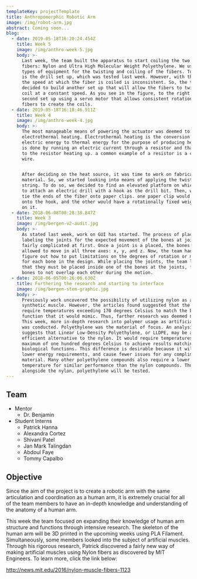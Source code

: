 ```yaml
---
templateKey: projectTemplate
title: Anthropomorphic Robotic Arm
image: /img/robot-arm.jpg
abstract: Coming soon...
blog:
  - date: 2019-05-18T16:20:24.454Z
    title: Week 5
    image: /img/anthro-week-5.jpg
    body: >-
      Last week, the team built the apparatus to start coiling the two plastic
      fibers: Nylon and Ultra High Molecular Weight Polyethylene. We used two
      types of equipment for the twisting and coiling of the fibers. To the left
      is the drill set up, which was tested last week. However, with the drill,
      the speed at which the fiber is coiled is inconsistent. So, the team
      decided to build another set up that will allow the fibers to twist and
      coil at a constant speed. As you see in the figure, to the right is our
      second set up using a servo motor that allows consistent rotation of the
      fibers to create the coils.
  - date: 2019-05-18T16:18:46.911Z
    title: Week 4
    image: /img/anthro-week-4.jpg
    body: >-
      The most manageable means of powering the actuator was deemed to be
      electrothermal heating. Electrothermal heating is the conversion of
      electric energy to thermal energy for the purpose of producing heat. This
      is done by running an electric current through a resistor and that leads
      to the resistor heating up. a common example of a resistor is a copper
      wire.


      After deciding on the heat source, it was time to work on fabricating the
      material. So, we started looking into means of applying the twist to the
      string. To do so, we decided to find an elevated platform on which we plan
      to attach an electric drill with a hook as the drill bit. Then, we would
      tie the ends of the fiber onto paper clips. one paper clip would be placed
      onto the hook, and the other would have a rotationally fixed weight placed
      on it.
  - date: 2018-06-08T00:28:38.847Z
    title: Week 3
    image: /img/bergen-v2-audit.jpg
    body: >-
      As stated last week, work on GUI has started. The process of placing and
      labeling the joints for the expected movement of the bones at joints was
      fairly complicated at first. Once a joint is a placed, the bones will be
      allowed to move in all three axes: x, y, and z. Now, the team had to
      figure out how to put limitations on the degrees of rotation or movement
      for each bone in the design. While placing the joints, the team learned
      that they must be placed inside one of the bones at the joints, for the
      bones to not overlap each other during the motion.
  - date: 2018-06-05T00:26:06.630Z
    title: Furthering the research and starting to interface
    image: /img/bergen-stem-graphic.jpg
    body: >-
      Previously work uncovered the possibility of utilizing nylon as a
      synthetic muscle. However, the articles found suggested that the nylon may
      require temperatures exceeding 170 degrees Celsius to match the biological
      function that it would mimic. Thus, farther research was deemed necessary.
      This week, more in-depth research into polymer usage as artificial muscles
      was conducted. Polyethylene was the material of focus. An analysis
      suggests that Linear Low-Density Polyethylene, or LLDPE, may be a more
      efficient alternative to the nylon. It would require temperatures at a
      maximum of one hundred degrees Celsius to achieve results matching the
      biological functions. This difference is desirable because it will lead to
      lower energy requirements, and cause fewer issues for any complimentary
      material. Many other polyethylene compounds also require a lower
      temperature for similar performance than the nylon compounds. Thus,
      alongside the nylon, polyethylene will be tested.
---
```

## Team

* Mentor
  * Dr. Benjamin
* Student Interns
  * Patrick Hanna
  * Alexandra Cortez
  * Shivani Patel
  * Jan Mark Talingdan
  * Abdoul Faye
  * Tommy Capalbo

## Objective

Since the aim of the project is to create a robotic arm with the same articulation and coordination as a human arm, it is extremely crucial for all of the team members to have an in-depth knowledge and understanding of the anatomy of a human arm. 

This week the team focused on expanding their knowledge of human arm structure and functions through intensive research. The skeleton of the human arm will be 3D printed in the upcoming weeks using PLA Filament. Simultaneously, some members looked into the subject of artificial muscles. Through his rigorous research, Patrick discovered a fairly new way of making artificial muscles using Nylon fibers as discovered by MIT Engineers. To learn more, click the link below:

<http://news.mit.edu/2016/nylon-muscle-fibers-1123>
